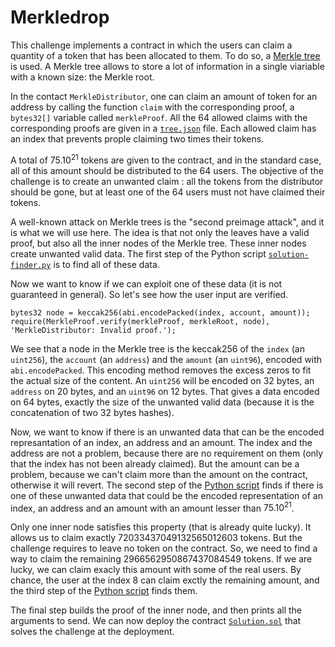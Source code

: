 # Merkledrop 

This challenge implements a contract in which the users can claim a quantity of a token that has been allocated to them. To do so, a [Merkle tree](https://en.wikipedia.org/wiki/Merkle_tree) is used. A Merkle tree allows to store a lot of information in a single viariable with a known size: the Merkle root.

In the contact `MerkleDistributor`, one can claim an amount of token for an address by calling the function `claim` with the corresponding proof, a `bytes32[]` variable called `merkleProof`. All the 64 allowed claims with the corresponding proofs are given in a [`tree.json`](data/tree.json) file. Each allowed claim has an index that prevents prople claiming two times their tokens. 

A total of $75.10^{21}$ tokens are given to the contract, and in the standard case, all of this amount should be distributed to the 64 users. The objective of the challenge is to create an unwanted claim : all the tokens from the distributor should be gone, but at least one of the 64 users must not have claimed their tokens.

A well-known attack on Merkle trees is the "second preimage attack", and it is what we will use here. The idea is that not only the leaves have a valid proof, but also all the inner nodes of the Merkle tree. These inner nodes create unwanted valid data. The first step of the Python script [`solution-finder.py`](solution-finder.py) is to find all of these data.

Now we want to know if we can exploit one of these data (it is not guaranteed in general). So let's see how the user input are verified. 

```solidity
bytes32 node = keccak256(abi.encodePacked(index, account, amount));
require(MerkleProof.verify(merkleProof, merkleRoot, node), 'MerkleDistributor: Invalid proof.');
``` 

We see that a node in the Merkle tree is the keccak256 of the `index` (an `uint256`), the `account` (an `address`) and the `amount` (an  `uint96`), encoded with `abi.encodePacked`. This encoding method removes the excess zeros to fit the actual size of the content. An `uint256` will be encoded on 32 bytes, an `address` on 20 bytes, and an `uint96` on 12 bytes. That gives a data encoded on 64 bytes, exactly the size of the unwanted valid data (because it is the concatenation of two 32 bytes hashes). 

Now, we want to know if there is an unwanted data that can be the encoded represantation of an index, an address and an amount. The index and the address are not a problem, because there are no requirement on them (only that the index has not been already claimed). But the amount can be a problem, because we can't claim more than the amount on the contract, otherwise it will revert. The second step of the [Python script](solution-finder.py) finds if there is one of these unwanted data that could be the encoded representation of an index, an address and an amount with an amount lesser than $75.10^{21}$.

Only one inner node satisfies this property (that is already quite lucky). It allows us to claim exactly 72033437049132565012603 tokens. But the challenge requires to leave no token on the contract. So, we need to find a way to claim the remaining 2966562950867437084549 tokens. If we are lucky, we can claim exacly this amount with some of the real users. By chance, the user at the index 8 can claim exctly the remaining amount, and the third step of the [Python script](solution-finder.py) finds them.

The final step builds the proof of the inner node, and then prints all the arguments to send. We can now deploy the contract [`Solution.sol`](Solution.sol) that solves the challenge at the deployment.
